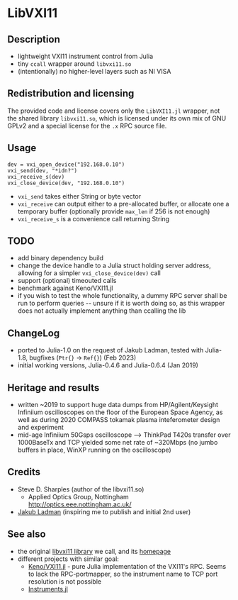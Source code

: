 # LibVXI11

## Description
- lightweight VXI11 instrument control from Julia
- tiny `ccall` wrapper around `libvxi11.so`
- (intentionally) no higher-level layers such as NI VISA

## Redistribution and licensing
The provided code and license covers only the `LibVXI11.jl` wrapper, not the shared library `libvxi11.so`, which is licensed under its own mix of GNU GPLv2 and a special license for the `.x` RPC source file.

## Usage
```
dev = vxi_open_device("192.168.0.10")
vxi_send(dev, "*idn?")
vxi_receive_s(dev)
vxi_close_device(dev, "192.168.0.10")
```
- `vxi_send` takes either String or byte vector
- `vxi_receive` can output either to a pre-allocated buffer, or allocate one a temporary buffer (optionally provide `max_len` if 256 is not enough)
- `vxi_receive_s` is a convenience call returning String

## TODO
- add binary dependency build
- change the device handle to a Julia struct holding server address, allowing for a simpler `vxi_close_device(dev)` call
- support (optional) timeouted calls
- benchmark against Keno/VXI11.jl
- if you wish to test the whole functionality, a dummy RPC server shall be run to perform queries -- unsure if it is worth doing so, as this wrapper does not actually implement anything than ccalling the lib

## ChangeLog
- ported to Julia-1.0 on the request of Jakub Ladman, tested with Julia-1.8, bugfixes (`Ptr{}` -> `Ref{}`) (Feb 2023)
- initial working versions, Julia-0.4.6 and Julia-0.6.4 (Jan 2019)

## Heritage and results
- written ~2019 to support huge data dumps from HP/Agilent/Keysight Infiniium oscilloscopes on the floor of the European Space Agency, as well as during 2020 COMPASS tokamak plasma inteferometer design and experiment
- mid-age Infiniium 50Gsps oscilloscope --> ThinkPad T420s transfer over 1000BaseTx and TCP yielded some net rate of ~320Mbps (no jumbo buffers in place, WinXP running on the oscilloscope)

## Credits
- Steve D. Sharples (author of the libvxi11.so)
  - Applied Optics Group, Nottingham http://optics.eee.nottingham.ac.uk/
- [Jakub Ladman](https://github.com/ladmanj) (inspiring me to publish and initial 2nd user)

## See also
- the original [libvxi11 library](https://github.com/applied-optics/vxi11) we call, and its [homepage](http://optics.eee.nottingham.ac.uk/vxi11/)
- different projects with similar goal:
    * [Keno/VXI11.jl](https://github.com/Keno/VXI11.jl) - pure Julia implementation of the VXI11's RPC. Seems to lack the RPC-portmapper, so the instrument name to TCP port resolution is not possible
    * [Instruments.jl](https://instrumentsjl.readthedocs.io/)

